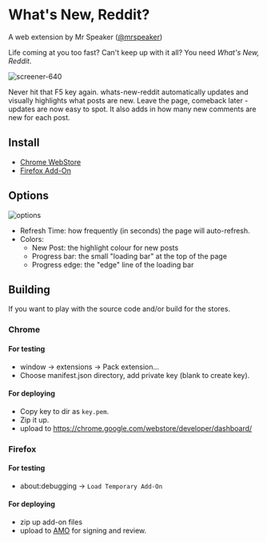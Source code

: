 # What's New, Reddit?

A web extension by Mr Speaker ([@mrspeaker](http://twitter.com/mrspeaker))

Life coming at you too fast? Can't keep up with it all? You need *What's New, Reddit*.

![screener-640](https://cloud.githubusercontent.com/assets/129330/26464043/681ad646-4154-11e7-9e62-40e53716f0aa.jpg)

Never hit that F5 key again. whats-new-reddit automatically updates and visually highlights what posts are new. Leave the page, comeback later - updates are now easy to spot. It also adds in how many new comments are new for each post.

## Install

* [Chrome WebStore](https://chrome.google.com/webstore/detail/whats-new-reddit/lmfhahhaacglnpjlfincodafedalgeai)
* [Firefox Add-On](https://addons.mozilla.org/en-US/firefox/addon/whats-new-reddit/)

## Options

![options](https://cloud.githubusercontent.com/assets/129330/26464649/8a68e006-4156-11e7-8a0b-c47750464390.png)

* Refresh Time: how frequently (in seconds) the page will auto-refresh. 
* Colors:
  * New Post: the highlight colour for new posts
  * Progress bar: the small "loading bar" at the top of the page
  * Progress edge: the "edge" line of the loading bar

## Building

If you want to play with the source code and/or build for the stores.

### Chrome

#### For testing

* window -> extensions -> Pack extension...
* Choose manifest.json directory, add private key (blank to create key).

#### For deploying

* Copy key to dir as `key.pem`.
* Zip it up.
* upload to https://chrome.google.com/webstore/developer/dashboard/

### Firefox

#### For testing

* about:debugging -> `Load Temporary Add-On`

#### For deploying

* zip up add-on files
* upload to [AMO](https://addons.mozilla.org/en-US/developers/addons) for signing and review.

